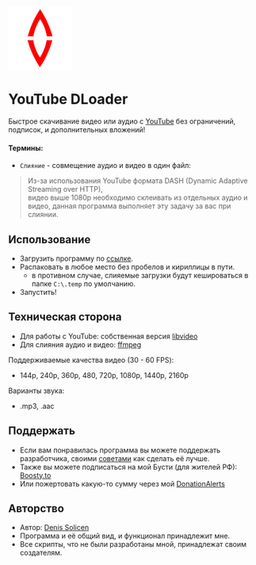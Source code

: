 <div align="left">

<img src="https://github.com/DenisSolicen/YouTubeDLoader/blob/main/img/SolicenYouTubeDownloader.png?raw=true" width="128">

# YouTube DLoader
Быстрое скачивание видео или аудио с [YouTube](https://www.youtube.com/) без ограничений, подписок, и дополнительных вложений!
</div>

#### Термины:
* `Слияние` - совмещение аудио и видео в один файл:
> Из-за использования YouTube формата DASH (Dynamic Adaptive Streaming over HTTP),<br>видео выше 1080p необходимо склеивать из отдельных аудио и видео, данная программа выполняет эту задачу за вас при слиянии.

## Использование
* Загрузить программу по [ссылке](https://github.com/DenisSolicen/YouTubeDLoader/releases).
* Распаковать в любое место без пробелов и кириллицы в пути.
  * в противном случае, слияемые загрузки будут кешироваться в папке `C:\.temp` по умолчанию.
* Запустить!

## Техническая сторона
* Для работы с YouTube: собственная версия [libvideo](https://github.com/omansak/libvideo?ysclid=l8pqrzqegz956373042)
* Для слияния аудио и видео: [ffmpeg](https://ffmpeg.org/)

Поддерживаемые качества видео (30 - 60 FPS):
* 144p, 240p, 360p, 480, 720p, 1080p, 1440p, 2160p

Варианты звука:
* .mp3, .aac

## Поддержать
* Если вам понравилась программа вы можете поддержать разработчика, своими [советами](https://github.com/DenisSolicen/YouTubeDLoader/issues) как сделать её лучше.
* Также вы можете подписаться на мой Бусти (для жителей РФ): [Boosty.to](https://boosty.to/denissolicen)
* Или пожертовать какую-то сумму через мой [DonationAlerts](https://boosty.to/denissolicen)

## Авторство
* Автор: [Denis Solicen](https://github.com/DenisSolicen)
* Программа и её общий вид, и функционал принадлежит мне.
* Все скрипты, что не были разработаны мной, принадлежат своим создателям.
